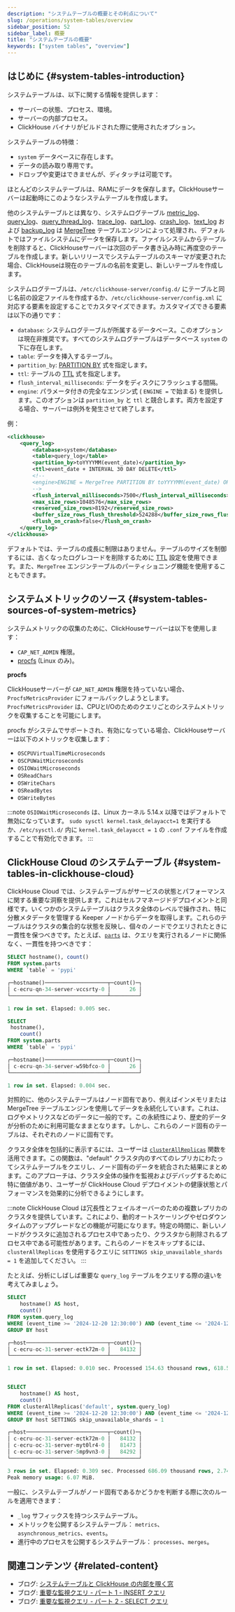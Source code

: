 ```yaml
---
description: "システムテーブルの概要とその利点について"
slug: /operations/system-tables/overview
sidebar_position: 52
sidebar_label: 概要
title: "システムテーブルの概要"
keywords: ["system tables", "overview"]
---
```


## はじめに {#system-tables-introduction}

システムテーブルは、以下に関する情報を提供します：

- サーバーの状態、プロセス、環境。
- サーバーの内部プロセス。
- ClickHouse バイナリがビルドされた際に使用されたオプション。

システムテーブルの特徴：

- `system` データベースに存在します。
- データの読み取り専用です。
- ドロップや変更はできませんが、ディタッチは可能です。

ほとんどのシステムテーブルは、RAMにデータを保存します。ClickHouseサーバーは起動時にこのようなシステムテーブルを作成します。

他のシステムテーブルとは異なり、システムログテーブル [metric_log](../../operations/system-tables/metric_log.md)、[query_log](../../operations/system-tables/query_log.md)、[query_thread_log](../../operations/system-tables/query_thread_log.md)、[trace_log](../../operations/system-tables/trace_log.md)、[part_log](../../operations/system-tables/part_log.md)、[crash_log](../../operations/system-tables/crash-log.md)、[text_log](../../operations/system-tables/text_log.md) および [backup_log](../../operations/system-tables/backup_log.md) は [MergeTree](../../engines/table-engines/mergetree-family/mergetree.md) テーブルエンジンによって処理され、デフォルトではファイルシステムにデータを保存します。ファイルシステムからテーブルを削除すると、ClickHouseサーバーは次回のデータ書き込み時に再度空のテーブルを作成します。新しいリリースでシステムテーブルのスキーマが変更された場合、ClickHouseは現在のテーブルの名前を変更し、新しいテーブルを作成します。

システムログテーブルは、`/etc/clickhouse-server/config.d/` にテーブルと同じ名前の設定ファイルを作成するか、`/etc/clickhouse-server/config.xml` に対応する要素を設定することでカスタマイズできます。カスタマイズできる要素は以下の通りです：

- `database`: システムログテーブルが所属するデータベース。このオプションは現在非推奨です。すべてのシステムログテーブルはデータベース `system` の下に存在します。
- `table`: データを挿入するテーブル。
- `partition_by`: [PARTITION BY](../../engines/table-engines/mergetree-family/custom-partitioning-key.md) 式を指定します。
- `ttl`: テーブルの [TTL](../../sql-reference/statements/alter/ttl.md) 式を指定します。
- `flush_interval_milliseconds`: データをディスクにフラッシュする間隔。
- `engine`: パラメータ付きの完全なエンジン式 ( `ENGINE =` で始まる) を提供します。このオプションは `partition_by` と `ttl` と競合します。両方を設定する場合、サーバーは例外を発生させて終了します。

例：

```xml
<clickhouse>
    <query_log>
        <database>system</database>
        <table>query_log</table>
        <partition_by>toYYYYMM(event_date)</partition_by>
        <ttl>event_date + INTERVAL 30 DAY DELETE</ttl>
        <!--
        <engine>ENGINE = MergeTree PARTITION BY toYYYYMM(event_date) ORDER BY (event_date, event_time) SETTINGS index_granularity = 1024</engine>
        -->
        <flush_interval_milliseconds>7500</flush_interval_milliseconds>
        <max_size_rows>1048576</max_size_rows>
        <reserved_size_rows>8192</reserved_size_rows>
        <buffer_size_rows_flush_threshold>524288</buffer_size_rows_flush_threshold>
        <flush_on_crash>false</flush_on_crash>
    </query_log>
</clickhouse>
```

デフォルトでは、テーブルの成長に制限はありません。テーブルのサイズを制御するには、古くなったログレコードを削除するために [TTL](/sql-reference/statements/alter/ttl) 設定を使用できます。また、`MergeTree` エンジンテーブルのパーティショニング機能を使用することもできます。

## システムメトリックのソース {#system-tables-sources-of-system-metrics}

システムメトリックの収集のために、ClickHouseサーバーは以下を使用します：

- `CAP_NET_ADMIN` 権限。
- [procfs](https://en.wikipedia.org/wiki/Procfs) (Linux のみ)。

**procfs**

ClickHouseサーバーが `CAP_NET_ADMIN` 権限を持っていない場合、`ProcfsMetricsProvider` にフォールバックしようとします。`ProcfsMetricsProvider` は、CPUとI/Oのためのクエリごとのシステムメトリックを収集することを可能にします。

procfs がシステムでサポートされ、有効になっている場合、ClickHouseサーバーは以下のメトリックを収集します：

- `OSCPUVirtualTimeMicroseconds`
- `OSCPUWaitMicroseconds`
- `OSIOWaitMicroseconds`
- `OSReadChars`
- `OSWriteChars`
- `OSReadBytes`
- `OSWriteBytes`

:::note
`OSIOWaitMicroseconds` は、Linux カーネル 5.14.x 以降ではデフォルトで無効になっています。
`sudo sysctl kernel.task_delayacct=1` を実行するか、`/etc/sysctl.d/` 内に `kernel.task_delayacct = 1` の `.conf` ファイルを作成することで有効化できます。
:::

## ClickHouse Cloud のシステムテーブル {#system-tables-in-clickhouse-cloud}

ClickHouse Cloud では、システムテーブルがサービスの状態とパフォーマンスに関する重要な洞察を提供します。これはセルフマネージドデプロイメントと同様です。いくつかのシステムテーブルはクラスタ全体のレベルで操作され、特に分散メタデータを管理する Keeper ノードからデータを取得します。これらのテーブルはクラスタの集合的な状態を反映し、個々のノードでクエリされたときに一貫性を保つべきです。たとえば、[`parts`](/operations/system-tables/parts) は、クエリを実行されるノードに関係なく、一貫性を持つべきです：

```sql
SELECT hostname(), count()
FROM system.parts
WHERE `table` = 'pypi'

┌─hostname()────────────────────┬─count()─┐
│ c-ecru-qn-34-server-vccsrty-0 │      26 │
└───────────────────────────────┴─────────┘

1 row in set. Elapsed: 0.005 sec.

SELECT
 hostname(),
    count()
FROM system.parts
WHERE `table` = 'pypi'

┌─hostname()────────────────────┬─count()─┐
│ c-ecru-qn-34-server-w59bfco-0 │      26 │
└───────────────────────────────┴─────────┘

1 row in set. Elapsed: 0.004 sec.
```

対照的に、他のシステムテーブルはノード固有であり、例えばインメモリまたは MergeTree テーブルエンジンを使用してデータを永続化しています。これは、ログやメトリクスなどのデータに一般的です。この永続性により、歴史的データが分析のために利用可能なままとなります。しかし、これらのノード固有のテーブルは、それぞれのノードに固有です。

クラスタ全体を包括的に表示するには、ユーザーは [`clusterAllReplicas`](/sql-reference/table-functions/cluster) 関数を活用できます。この関数は、"default" クラスタ内のすべてのレプリカにわたってシステムテーブルをクエリし、ノード固有のデータを統合された結果にまとめます。このアプローチは、クラスタ全体の操作を監視およびデバッグするために特に価値があり、ユーザーが ClickHouse Cloud デプロイメントの健康状態とパフォーマンスを効果的に分析できるようにします。

:::note
ClickHouse Cloud は冗長性とフェイルオーバーのための複数レプリカのクラスタを提供しています。これにより、動的オートスケーリングやゼロダウンタイムのアップグレードなどの機能が可能になります。特定の時間に、新しいノードがクラスタに追加されるプロセス中であったり、クラスタから削除されるプロセス中である可能性があります。これらのノードをスキップするには、`clusterAllReplicas` を使用するクエリに `SETTINGS skip_unavailable_shards = 1` を追加してください。
:::

たとえば、分析にしばしば重要な `query_log` テーブルをクエリする際の違いを考えてみましょう。

```sql
SELECT
    hostname() AS host,
    count()
FROM system.query_log
WHERE (event_time >= '2024-12-20 12:30:00') AND (event_time <= '2024-12-20 14:30:00')
GROUP BY host

┌─host──────────────────────────┬─count()─┐
│ c-ecru-oc-31-server-ectk72m-0 │   84132 │
└───────────────────────────────┴─────────┘

1 row in set. Elapsed: 0.010 sec. Processed 154.63 thousand rows, 618.55 KB (16.12 million rows/s., 64.49 MB/s.)


SELECT
    hostname() AS host,
    count()
FROM clusterAllReplicas('default', system.query_log)
WHERE (event_time >= '2024-12-20 12:30:00') AND (event_time <= '2024-12-20 14:30:00')
GROUP BY host SETTINGS skip_unavailable_shards = 1

┌─host──────────────────────────┬─count()─┐
│ c-ecru-oc-31-server-ectk72m-0 │   84132 │
│ c-ecru-oc-31-server-myt0lr4-0 │   81473 │
│ c-ecru-oc-31-server-5mp9vn3-0 │   84292 │
└───────────────────────────────┴─────────┘

3 rows in set. Elapsed: 0.309 sec. Processed 686.09 thousand rows, 2.74 MB (2.22 million rows/s., 8.88 MB/s.)
Peak memory usage: 6.07 MiB.
```

一般に、システムテーブルがノード固有であるかどうかを判断する際に次のルールを適用できます：

- `_log` サフィックスを持つシステムテーブル。
- メトリックを公開するシステムテーブル： `metrics`、`asynchronous_metrics`、`events`。
- 進行中のプロセスを公開するシステムテーブル： `processes`、`merges`。

## 関連コンテンツ {#related-content}

- ブログ: [システムテーブルと ClickHouse の内部を覗く窓](https://clickhouse.com/blog/clickhouse-debugging-issues-with-system-tables)
- ブログ: [重要な監視クエリ - パート 1 - INSERT クエリ](https://clickhouse.com/blog/monitoring-troubleshooting-insert-queries-clickhouse)
- ブログ: [重要な監視クエリ - パート 2 - SELECT クエリ](https://clickhouse.com/blog/monitoring-troubleshooting-select-queries-clickhouse)
